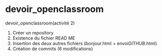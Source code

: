 # devoir_openclassroom
devoir_openclassroom(activité 2)
1. Créer un repository
2. Existence du fichier READ ME
3. Insertion des deux autres fichiers (bonjour.html + envoiGITHUB.html)
4. Création de commits (6 modifications)
